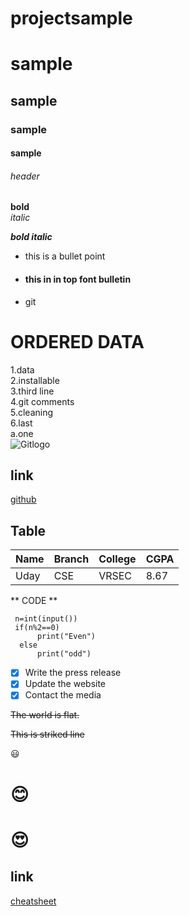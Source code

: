 # projectsample
# sample 
## sample
### sample
#### sample
###### header
**bold**   
*italic* 

***bold italic*** 

* this is a bullet point

* #### this in in top  font bulletin

- git 

# **ORDERED DATA**
 1.data           
 2.installable     
 3.third line         
 4.git comments     
 5.cleaning     
 6.last   
     a.one      
![Gitlogo](https://github.githubassets.com/images/modules/open_graph/github-octocat.png)
## **link**
[github](www.github.com)
## **Table**
|Name|Branch|College|CGPA|
|----|------|-------|----|
|Uday| CSE  |VRSEC  |8.67| 


 ** CODE **
```
 n=int(input())
 if(n%2==0)
      print("Even")
  else
      print("odd")
```
- [x] Write the press release
- [x] Update the website
- [x] Contact the media

~~The world is flat.~~

~~This is striked line~~

:smiley:

# :blush:
# :heart_eyes:

## **link**

[cheatsheet](https://www.markdownguide.org/cheat-sheet/)
